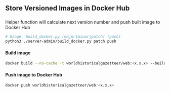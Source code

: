 ## Store Versioned Images in Docker Hub

###
Helper function will calculate next version number and push built image to Docker Hub
```bash
# Usage: build_docker.py [major|minor|patch] [push]
python3 ./server-admin/build_docker.py patch push
```

#### Build image
```bash
docker build --no-cache -t worldhistoricalgazetteer/web:<x.x.x> --build-arg USER_NAME=whgadmin .
```

#### Push image to Docker Hub
```bash
docker push worldhistoricalgazetteer/web:<x.x.x>
```
